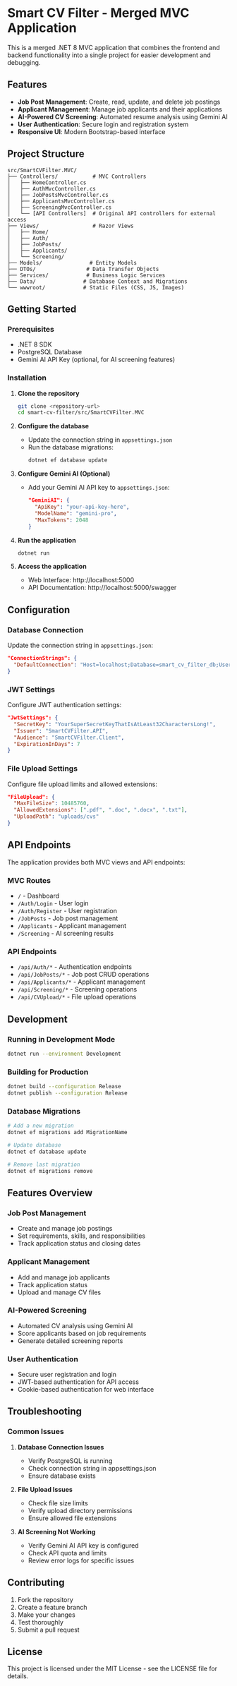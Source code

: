 # Smart CV Filter - Merged MVC Application

This is a merged .NET 8 MVC application that combines the frontend and backend functionality into a single project for easier development and debugging.

## Features

- **Job Post Management**: Create, read, update, and delete job postings
- **Applicant Management**: Manage job applicants and their applications
- **AI-Powered CV Screening**: Automated resume analysis using Gemini AI
- **User Authentication**: Secure login and registration system
- **Responsive UI**: Modern Bootstrap-based interface

## Project Structure

```
src/SmartCVFilter.MVC/
├── Controllers/           # MVC Controllers
│   ├── HomeController.cs
│   ├── AuthMvcController.cs
│   ├── JobPostsMvcController.cs
│   ├── ApplicantsMvcController.cs
│   ├── ScreeningMvcController.cs
│   └── [API Controllers]  # Original API controllers for external access
├── Views/                 # Razor Views
│   ├── Home/
│   ├── Auth/
│   ├── JobPosts/
│   ├── Applicants/
│   └── Screening/
├── Models/               # Entity Models
├── DTOs/                # Data Transfer Objects
├── Services/            # Business Logic Services
├── Data/               # Database Context and Migrations
└── wwwroot/            # Static Files (CSS, JS, Images)
```

## Getting Started

### Prerequisites

- .NET 8 SDK
- PostgreSQL Database
- Gemini AI API Key (optional, for AI screening features)

### Installation

1. **Clone the repository**

   ```bash
   git clone <repository-url>
   cd smart-cv-filter/src/SmartCVFilter.MVC
   ```

2. **Configure the database**

   - Update the connection string in `appsettings.json`
   - Run the database migrations:
     ```bash
     dotnet ef database update
     ```

3. **Configure Gemini AI (Optional)**

   - Add your Gemini AI API key to `appsettings.json`:
     ```json
     "GeminiAI": {
       "ApiKey": "your-api-key-here",
       "ModelName": "gemini-pro",
       "MaxTokens": 2048
     }
     ```

4. **Run the application**

   ```bash
   dotnet run
   ```

5. **Access the application**
   - Web Interface: http://localhost:5000
   - API Documentation: http://localhost:5000/swagger

## Configuration

### Database Connection

Update the connection string in `appsettings.json`:

```json
"ConnectionStrings": {
  "DefaultConnection": "Host=localhost;Database=smart_cv_filter_db;Username=postgres;Password=your-password"
}
```

### JWT Settings

Configure JWT authentication settings:

```json
"JwtSettings": {
  "SecretKey": "YourSuperSecretKeyThatIsAtLeast32CharactersLong!",
  "Issuer": "SmartCVFilter.API",
  "Audience": "SmartCVFilter.Client",
  "ExpirationInDays": 7
}
```

### File Upload Settings

Configure file upload limits and allowed extensions:

```json
"FileUpload": {
  "MaxFileSize": 10485760,
  "AllowedExtensions": [".pdf", ".doc", ".docx", ".txt"],
  "UploadPath": "uploads/cvs"
}
```

## API Endpoints

The application provides both MVC views and API endpoints:

### MVC Routes

- `/` - Dashboard
- `/Auth/Login` - User login
- `/Auth/Register` - User registration
- `/JobPosts` - Job post management
- `/Applicants` - Applicant management
- `/Screening` - AI screening results

### API Endpoints

- `/api/Auth/*` - Authentication endpoints
- `/api/JobPosts/*` - Job post CRUD operations
- `/api/Applicants/*` - Applicant management
- `/api/Screening/*` - Screening operations
- `/api/CVUpload/*` - File upload operations

## Development

### Running in Development Mode

```bash
dotnet run --environment Development
```

### Building for Production

```bash
dotnet build --configuration Release
dotnet publish --configuration Release
```

### Database Migrations

```bash
# Add a new migration
dotnet ef migrations add MigrationName

# Update database
dotnet ef database update

# Remove last migration
dotnet ef migrations remove
```

## Features Overview

### Job Post Management

- Create and manage job postings
- Set requirements, skills, and responsibilities
- Track application status and closing dates

### Applicant Management

- Add and manage job applicants
- Track application status
- Upload and manage CV files

### AI-Powered Screening

- Automated CV analysis using Gemini AI
- Score applicants based on job requirements
- Generate detailed screening reports

### User Authentication

- Secure user registration and login
- JWT-based authentication for API access
- Cookie-based authentication for web interface

## Troubleshooting

### Common Issues

1. **Database Connection Issues**

   - Verify PostgreSQL is running
   - Check connection string in appsettings.json
   - Ensure database exists

2. **File Upload Issues**

   - Check file size limits
   - Verify upload directory permissions
   - Ensure allowed file extensions

3. **AI Screening Not Working**
   - Verify Gemini AI API key is configured
   - Check API quota and limits
   - Review error logs for specific issues

## Contributing

1. Fork the repository
2. Create a feature branch
3. Make your changes
4. Test thoroughly
5. Submit a pull request

## License

This project is licensed under the MIT License - see the LICENSE file for details.
